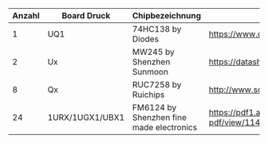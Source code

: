|Anzahl|Board Druck|Chipbezeichnung|Link Anleitungg|
|--|--|--|--|
|1|UQ1|74HC138 by Diodes|https://www.diodes.com/assets/Datasheets/74HC138.pdf|  
|2|Ux|MW245 by Shenzhen Sunmoon|https://datasheetspdf.com/pdf-file/1328898/Sunmoon/MW245/1|  
|8|Qx|RUC7258 by Ruichips|http://www.sochips.com/uploads/file/20180816/20180816053859223.pdf|  
|24|1URX/1UGX1/UBX1|FM6124 by Shenzhen fine made electronics|https://pdf1.alldatasheet.com/datasheet-pdf/view/1145496/FUMAN/FM6124.html|  
